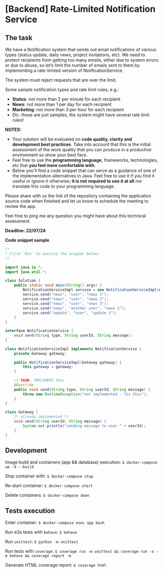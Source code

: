 # [Backend] Rate-Limited Notification Service

## The task

We have a Notification system that sends out email notifications of various types (status update, daily news, project invitations, etc). We need to protect recipients from getting too many emails, either due to system errors or due to abuse, so let’s limit the number of emails sent to them by implementing a rate-limited version of NotificationService.

The system must reject requests that are over the limit.

Some sample notification types and rate limit rules, e.g.:

- **Status**: not more than 2 per minute for each recipient
- **News**: not more than 1 per day for each recipient
- **Marketing**: not more than 3 per hour for each recipient
- Etc. these are just samples, the system might have several rate limit rules!

**NOTES:**

- Your solution will be evaluated on **code quality, clarity and development best practices**. Take into account that this is the initial assessment of the work quality that you can produce in a productive environment so show your best face.
- Feel free to use the **programming language**, frameworks, technologies, etc that **you feel more comfortable with**.
- Below you'll find a code snippet that can serve as a guidance of one of the implementation alternatives in Java. Feel free to use it if you find it useful or ignore it otherwise; **it is not required to use it at all** nor translate this code to your programming language.


Please share with us the link of the repository containing the application source code when finished and let us know to schedule the meeting to review the app.


Feel free to ping me any question you might have about this technical assessment.

**Deadline: 22/07/24**

**Code snippet sample**

```java
/*
* Click `Run` to execute the snippet below!
*/

import java.io.*;
import java.util.*;

class Solution {
    public static void main(String[] args) {
        NotificationServiceImpl service = new NotificationServiceImpl(new Gateway());
        service.send("news", "user", "news 1");
        service.send("news", "user", "news 2");
        service.send("news", "user", "news 3");
        service.send("news", "another user", "news 1");
        service.send("update", "user", "update 1");
    }
}

interface NotificationService {
    void send(String type, String userId, String message);
}

class NotificationServiceImpl implements NotificationService {
    private Gateway gateway;

    public NotificationServiceImpl(Gateway gateway) {
        this.gateway = gateway;
    }

    // TASK: IMPLEMENT this
    @Override
    public void send(String type, String userId, String message) {
        throw new RuntimeException("not implemented - fix this");
    }
}

class Gateway {
    /* already implemented */
    void send(String userId, String message) {
        System.out.println("sending message to user " + userId);
    }
}
```

## Development

Image build and containers (app && database) execution: `$ docker-compose up -d --build`

Stop container with: `$ docker-compose stop`

Re-start container: `$ docker-compose start`

Delete containers: `$ docker-compose down`

## Tests execution

Enter container: `$ docker-compose exec app bash`

Run e2e tests with `behave`: `$ behave`

Run `unittest`: `$ python -m unittest`

Run tests with `coverage`: `$ coverage run -m unittest && coverage run -a -m behave && coverage report -m`

Generate HTML coverage report: `$ coverage html`

